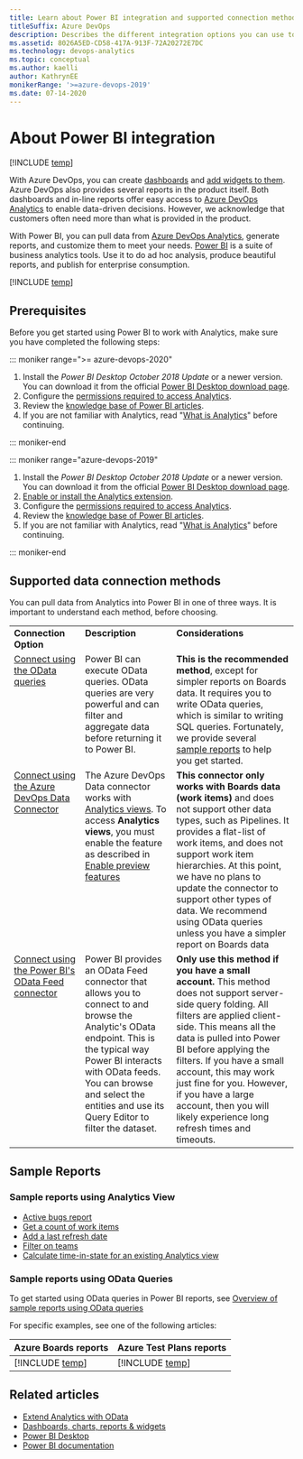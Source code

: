 ```yaml
---
title: Learn about Power BI integration and supported connection methods
titleSuffix: Azure DevOps
description: Describes the different integration options you can use to connect to Power BI to access Analytics for Azure DevOps
ms.assetid: 8026A5ED-CD58-417A-913F-72A20272E7DC
ms.technology: devops-analytics
ms.topic: conceptual
ms.author: kaelli
author: KathrynEE
monikerRange: '>=azure-devops-2019'
ms.date: 07-14-2020
---
```


# About Power BI integration

[!INCLUDE [temp](../includes/version-azure-devops.md)]

With Azure DevOps, you can create [dashboards](../dashboards/dashboards.md) and [add widgets to them](../dashboards/add-widget-to-dashboard.md). Azure DevOps also provides several reports in the product itself. Both dashboards and in-line reports offer easy access to [Azure DevOps Analytics](what-is-analytics.md) to enable data-driven decisions. However, we acknowledge that customers often need more than what is provided in the product. 

With Power BI, you can pull data from [Azure DevOps Analytics](what-is-analytics.md), generate reports, and customize them to meet your needs. [Power BI](https://powerbi.microsoft.com) is a suite of business analytics tools. Use it to do ad hoc analysis, produce beautiful reports, and publish for enterprise consumption.

[!INCLUDE [temp](../includes/analytics-preview.md)]


## Prerequisites

Before you get started using Power BI to work with Analytics, make sure you have completed the following steps:

::: moniker range=">= azure-devops-2020"

1. Install the *Power BI Desktop* *October 2018 Update* or a newer version. You can download it from the official [Power BI Desktop download page](/power-bi/desktop-what-is-desktop).  
1. Configure the [permissions required to access Analytics](analytics-security.md).  
1. Review the [knowledge base of Power BI articles](/power-bi).  
1. If you are not familiar with Analytics, read "[What is Analytics](what-is-analytics.md)" before continuing.

::: moniker-end

::: moniker range="azure-devops-2019"


1. Install the *Power BI Desktop* *October 2018 Update* or a newer version. You can download it from the official [Power BI Desktop download page](/power-bi/desktop-what-is-desktop).  
1. [Enable or install the Analytics extension](../dashboards/analytics-extension.md).  
1. Configure the [permissions required to access Analytics](analytics-security.md).  
1. Review the [knowledge base of Power BI articles](/power-bi).  
1. If you are not familiar with Analytics, read "[What is Analytics](what-is-analytics.md)" before continuing.

::: moniker-end



## Supported data connection methods

You can pull data from Analytics into Power BI in one of three ways. It is important to understand each method, before choosing. 


<table width="90%">
<tbody valign="top">
    <tr>
        <td width="25%"><b>Connection Option</td>
        <td><b>Description</td>
        <td><b>Considerations</td>
    </tr>
    <tr>
        <td><a href="odataquery-connect.md">Connect using the OData queries</href></td>
        <td>Power BI can execute OData queries. OData queries are very powerful and can filter and aggregate data before returning it to Power BI.</td>
        <td><b>This is the recommended method</b>, except for simpler reports on Boards data. It requires you to write OData queries, which is similar to writing SQL queries. Fortunately, we provide several <a href="sample-odata-overview.md">sample reports</href></a> to help you get started.</td>
    </tr>
    <tr>
        <td><a href="data-connector-connect.md">Connect using the Azure DevOps Data Connector</href></td>
        <td>The Azure DevOps Data connector works with <a href="what-are-analytics-views.md">Analytics views</href></a>. To access <b>Analytics views</b>, you must enable the feature as described in <a href="/azure/devops/project/navigation/preview-features">Enable preview features</href></a></td>
        <td><b>This connector only works with Boards data (work items)</b> and does not support other data types, such as Pipelines. It provides a flat-list of work items, and does not support work item hierarchies. At this point, we have no plans to update the connector to support other types of data. We recommend using OData queries unless you have a simpler report on Boards data</td>
    </tr>
    <tr>
        <td><a href="access-analytics-power-bi.md">Connect using the Power BI's OData Feed connector</href></td>
        <td>Power BI provides an OData Feed connector that allows you to connect to and browse the Analytic's OData endpoint. This is the typical way Power BI interacts with OData feeds. You can browse and select the entities and use its Query Editor to filter the dataset.</td>
        <td><b>Only use this method if you have a small account.</b> This method does not support server-side query folding. All filters are applied client-side. This means all the data is pulled into Power BI before applying the filters. If you have a small account, this may work just fine for you. However, if you have a large account, then you will likely experience long refresh times and timeouts.</td>
    </tr>
</tbody>
</table>


## Sample Reports

### Sample reports using Analytics View

- [Active bugs report](active-bugs-sample-report.md)  
- [Get a count of work items](data-connector-examples.md)  
- [Add a last refresh date](add-last-refresh-time.md)   
- [Filter on teams](create-team-filter.md)   
- [Calculate time-in-state for an existing Analytics view](create-timeinstate-report.md)   

### Sample reports using OData Queries

To get started using OData queries in Power BI reports, see [Overview of sample reports using OData queries](sample-odata-overview.md)

For specific examples, see one of the following articles: 

| Azure Boards reports | Azure Test Plans reports |
|----------------------|--------------------------| 
| [!INCLUDE [temp](includes/sample-fulllist.md)] | [!INCLUDE [temp](includes/sample-full-list-test-plans.md)] | 



## Related articles

- [Extend Analytics with OData](../extend-analytics/quick-ref.md)    
- [Dashboards, charts, reports & widgets](../dashboards/overview.md)  
- [Power BI Desktop](/power-bi/fundamentals/desktop-get-the-desktop) 
- [Power BI documentation](/power-bi)  
